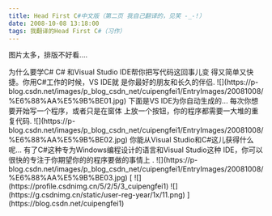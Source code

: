 ```yaml
---
title: Head First C#中文版（第二页 我自己翻译的，见笑 -_-!）
date: 2008-10-08 13:18:00
tags: 我翻译的Head First C#（习作）
---
```

图片太多，排版不好看....

<?xml:namespace prefix = o ns = "urn:schemas-microsoft-com:office:office" />

为什么要学C#

C#  和Visual Studio IDE帮你把写代码这回事儿变

得又简单又快捷。你用C#工作的时候，VS IDE就

是你最好的朋友和长久的伴侣.

![](https://p-blog.csdn.net/images/p_blog_csdn_net/cuipengfei1/EntryImages/20081008/%E6%88%AA%E5%9B%BE01.jpg)

下面是VS IDE为你自动生成的...

每次你想要开始写一个程序，或者只是在窗体

上放一个按钮，你的程序都需要一大堆的重复代码.

![](https://p-blog.csdn.net/images/p_blog_csdn_net/cuipengfei1/EntryImages/20081008/%E6%88%AA%E5%9B%BE02.jpg)

你能从Visual Studio和C#这儿获得什么呢...

有了C#这种专为Windows编程设计的语言和Visual Studio这种

IDE，你可以很快的专注于你期望你的的程序要做的事情上  .

![](https://p-blog.csdn.net/images/p_blog_csdn_net/cuipengfei1/EntryImages/20081008/%E6%88%AA%E5%9B%BE03.jpg)



[ ![](https://profile.csdnimg.cn/5/2/5/3_cuipengfei1)
![](https://g.csdnimg.cn/static/user-reg-year/1x/11.png)
](https://blog.csdn.net/cuipengfei1)





